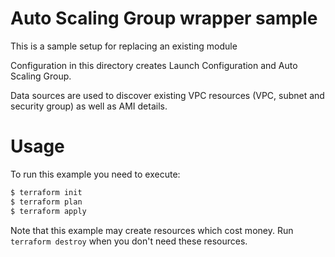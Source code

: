 Auto Scaling Group wrapper sample
======================================

This is a sample setup for replacing an existing module

Configuration in this directory creates Launch Configuration and Auto Scaling Group.

Data sources are used to discover existing VPC resources (VPC, subnet and security group) as well as AMI details.

Usage
=====

To run this example you need to execute:

```bash
$ terraform init
$ terraform plan
$ terraform apply
```

Note that this example may create resources which cost money. Run `terraform destroy` when you don't need these resources.
